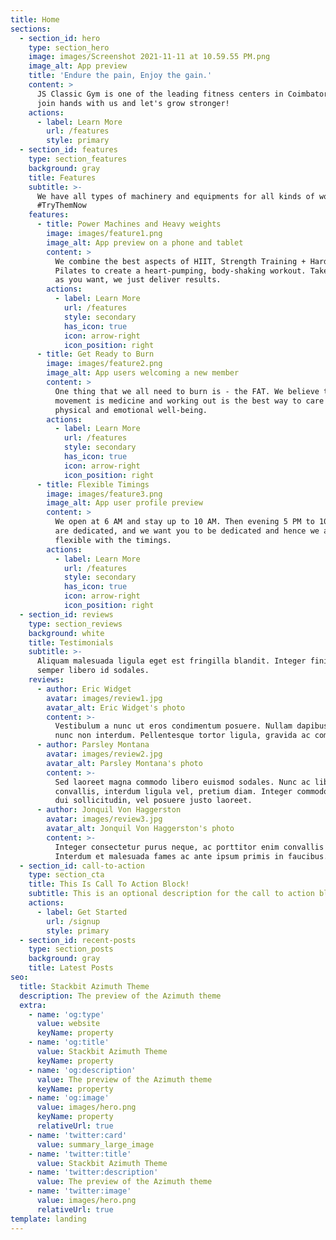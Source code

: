 ```yaml
---
title: Home
sections:
  - section_id: hero
    type: section_hero
    image: images/Screenshot 2021-11-11 at 10.59.55 PM.png
    image_alt: App preview
    title: 'Endure the pain, Enjoy the gain.'
    content: >
      JS Classic Gym is one of the leading fitness centers in Coimbatore. Come,
      join hands with us and let's grow stronger!
    actions:
      - label: Learn More
        url: /features
        style: primary
  - section_id: features
    type: section_features
    background: gray
    title: Features
    subtitle: >-
      We have all types of machinery and equipments for all kinds of workouts.
      #TryThemNow
    features:
      - title: Power Machines and Heavy weights
        image: images/feature1.png
        image_alt: App preview on a phone and tablet
        content: >
          We combine the best aspects of HIIT, Strength Training + Hard Core
          Pilates to create a heart-pumping, body-shaking workout. Take as long
          as you want, we just deliver results.
        actions:
          - label: Learn More
            url: /features
            style: secondary
            has_icon: true
            icon: arrow-right
            icon_position: right
      - title: Get Ready to Burn
        image: images/feature2.png
        image_alt: App users welcoming a new member
        content: >
          One thing that we all need to burn is - the FAT. We believe that
          movement is medicine and working out is the best way to care for our
          physical and emotional well-being.
        actions:
          - label: Learn More
            url: /features
            style: secondary
            has_icon: true
            icon: arrow-right
            icon_position: right
      - title: Flexible Timings
        image: images/feature3.png
        image_alt: App user profile preview
        content: >
          We open at 6 AM and stay up to 10 AM. Then evening 5 PM to 10 PM. We
          are dedicated, and we want you to be dedicated and hence we are
          flexible with the timings.
        actions:
          - label: Learn More
            url: /features
            style: secondary
            has_icon: true
            icon: arrow-right
            icon_position: right
  - section_id: reviews
    type: section_reviews
    background: white
    title: Testimonials
    subtitle: >-
      Aliquam malesuada ligula eget est fringilla blandit. Integer finibus
      semper libero id sodales.
    reviews:
      - author: Eric Widget
        avatar: images/review1.jpg
        avatar_alt: Eric Widget's photo
        content: >-
          Vestibulum a nunc ut eros condimentum posuere. Nullam dapibus quis
          nunc non interdum. Pellentesque tortor ligula, gravida ac commodo eu.
      - author: Parsley Montana
        avatar: images/review2.jpg
        avatar_alt: Parsley Montana's photo
        content: >-
          Sed laoreet magna commodo libero euismod sodales. Nunc ac libero
          convallis, interdum ligula vel, pretium diam. Integer commodo sem at
          dui sollicitudin, vel posuere justo laoreet.
      - author: Jonquil Von Haggerston
        avatar: images/review3.jpg
        avatar_alt: Jonquil Von Haggerston's photo
        content: >-
          Integer consectetur purus neque, ac porttitor enim convallis vitae.
          Interdum et malesuada fames ac ante ipsum primis in faucibus.
  - section_id: call-to-action
    type: section_cta
    title: This Is Call To Action Block!
    subtitle: This is an optional description for the call to action block.
    actions:
      - label: Get Started
        url: /signup
        style: primary
  - section_id: recent-posts
    type: section_posts
    background: gray
    title: Latest Posts
seo:
  title: Stackbit Azimuth Theme
  description: The preview of the Azimuth theme
  extra:
    - name: 'og:type'
      value: website
      keyName: property
    - name: 'og:title'
      value: Stackbit Azimuth Theme
      keyName: property
    - name: 'og:description'
      value: The preview of the Azimuth theme
      keyName: property
    - name: 'og:image'
      value: images/hero.png
      keyName: property
      relativeUrl: true
    - name: 'twitter:card'
      value: summary_large_image
    - name: 'twitter:title'
      value: Stackbit Azimuth Theme
    - name: 'twitter:description'
      value: The preview of the Azimuth theme
    - name: 'twitter:image'
      value: images/hero.png
      relativeUrl: true
template: landing
---
```

